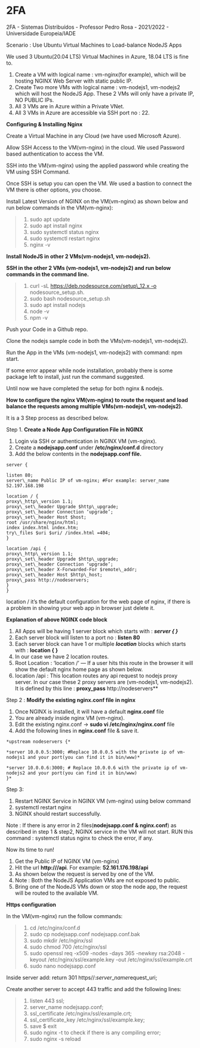 # 2FA
 2FA - Sistemas Distribuídos - Professor Pedro Rosa - 2021/2022 - Universidade Europeia/IADE

Scenario : Use Ubuntu Virtual Machines to Load-balance NodeJS Apps

We used 3 Ubuntu(20.04 LTS) Virtual Machines in Azure, 18.04 LTS is fine to.

1. Create a VM with logical name : vm-nginx(for example), which will be hosting NGINX Web Server with static public IP.
1. Create Two more VMs with logical name : vm-nodejs1, vm-nodejs2 which will host the NodeJS App. These 2 VMs will only have a private IP, NO PUBLIC IPs.
1. All 3 VMs are in Azure within a Private VNet.
1. All 3 VMs in Azure are accessible via SSH port no : 22.

**Configuring & Installing Nginx**

Create a Virtual Machine in any Cloud (we have used Microsoft Azure).

Allow SSH Access to the VM(vm-nginx) in the cloud. We used Password based authentication to access the VM.

SSH into the VM(vm-nginx) using the applied password while creating the VM using SSH Command.

Once SSH is setup you can open the VM. We used a bastion to connect the VM there is other options, you choose.

Install Latest Version of NGINX on the VM(vm-nginx) as shown below and run below commands in the VM(vm-nginx):

>1. sudo apt update
>2. sudo apt install nginx
>3. sudo systemctl status nginx
>4. sudo systemctl restart nginx
>5. nginx -v

**Install NodeJS in other 2 VMs(vm-nodejs1, vm-nodejs2).**

**SSH in the other 2 VMs (vm-nodejs1, vm-nodejs2) and run below commands in the command line.**

>1. curl -sL https://deb.nodesource.com/setup\_12.x -o nodesource\_setup.sh.
>2. sudo bash nodesource\_setup.sh
>3. sudo apt install nodejs
>4. node -v
>5. npm -v

Push your Code in a Github repo.

Clone the nodejs sample code in both the VMs(vm-nodejs1, vm-nodejs2).

Run the App in the VMs (vm-nodejs1, vm-nodejs2) with command: npm start.


If some error appear while node installation, probably there is some package left to install, just run the command suggested.

Until now we have completed the setup for both nginx & nodejs.

**How to configure the nginx VM(vm-nginx) to route the request and load balance the requests among multiple VMs(vm-nodejs1, vm-nodejs2).**

It is a 3 Step process as described below.

Step 1. **Create a Node App Configuration File in NGINX**

1. Login via SSH or authentication in NGINX VM (vm-nginx).
2. Create a **nodejsapp.conf** under **/etc/nginx/conf.d** directory
3. Add the below contents in the **nodejsapp.conf file.**

```
server {

listen 80;
server\_name Public IP of vm-nginx; #For example: server_name 52.197.168.198

location / {
proxy\_http\_version 1.1;
proxy\_set\_header Upgrade $http\_upgrade;
proxy\_set\_header Connection ‘upgrade’;
proxy\_set\_header Host $host;
root /usr/share/nginx/html;
index index.html index.htm;
try\_files $uri $uri/ /index.html =404;
}

location /api {
proxy\_http\_version 1.1;
proxy\_set\_header Upgrade $http\_upgrade;
proxy\_set\_header Connection ‘upgrade’;
proxy\_set\_header X-Forwarded-For $remote\_addr;
proxy\_set\_header Host $http\_host;
proxy\_pass http://nodeservers;
}
}
```

location / it’s the default configuration for the web page of nginx, if there is a problem in showing your web app in browser just delete it.

**Explanation of above NGINX code block**

1. All Apps will be having 1 server block which starts with : ***server { }***
2. Each server block will listen to a port no : **listen 80**
3. Each server block can have 1 or multiple ***location*** blocks which starts with : **location <route> { }**
4. In our case we have 2 location routes.
5. Root Location : ‘location /’ — If a user hits this route in the browser it will show the default nginx home page as shown below.
6. location /api : This location routes any api request to nodejs proxy server. In our case these 2 proxy servers are (vm-nodejs1, vm-nodejs2). It is defined by this line : **proxy\_pass** http://nodeservers** 

Step 2 : **Modify the existing nginx.conf file** **in nginx**

1. Once NGINX is installed, it will have a default **nginx.conf** file
2. You are already inside nginx VM (vm-nginx).
3. Edit the existing nginx.conf -> **sudo vi /etc/nginx/nginx.conf** file
4. Add the following lines in **nginx.conf** file & save it.

```
*upstream nodeservers {*

*server 10.0.0.5:3000; #Replace 10.0.0.5 with the private ip of vm-nodejs1 and your port(you can find it in bin/www)*

*server 10.0.0.6:3000; # Replace 10.0.0.6 with the private ip of vm-nodejs2 and your port(you can find it in bin/www)
}*
```

Step 3:

1. Restart NGINX Service in NGINX VM (vm-nginx) using below command
2. systemctl restart nginx
3. NGINX should restart successfully.

Note : If there is any error in 2 files(**nodejsapp.conf & nginx.conf**) as described in step 1 & step2, NGINX service in the VM will not start. RUN this command : systemctl status nginx to check the error, if any.

Now its time to run!

1. Get the Public IP of NGINX VM (vm-nginx)
2. Hit the url **http://<PUBLIC-IP>/api**. For example: **52.161.176.198/api**
3. As shown below the request is served by one of the VM.
4. Note : Both the NodeJS Application VMs are not exposed to public.
5. Bring one of the NodeJS VMs down or stop the node app, the request will be routed to the available VM.

**Https configuration**

In the VM(vm-nginx) run the follow commands:

>1. cd /etc/nginx/conf.d
>2. sudo cp nodejsapp.conf nodejsapp.conf.bak
>3. sudo mkdir /etc/nginx/ssl
>4. sudo chmod 700 /etc/nginx/ssl
>5. sudo openssl req -x509 -nodes -days 365 -newkey rsa:2048 -keyout /etc/nginx/ssl/example.key -out /etc/nginx/ssl/example.crt
>6. sudo nano nodejsapp.conf

Inside server add: return 301 https//:$server\_name$request\_uri;

Create another server to accept 443 traffic and add the following lines:

>1. listen 443 ssl;
>2. server\_name nodejsapp.conf;
>3. ssl\_certificate /etc/nginx/ssl/example.crt;
>4. ssl\_certificate_key /etc/nginx/ssl/example.key;
>5. save $ exit
>6. sudo nginx -t to check if there is any compiling error;
>7. sudo nginx -s reload




